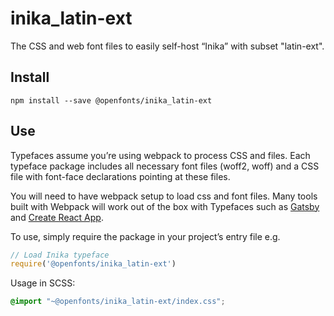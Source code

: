 
# inika_latin-ext

The CSS and web font files to easily self-host “Inika” with subset "latin-ext".

## Install

`npm install --save @openfonts/inika_latin-ext`

## Use

Typefaces assume you’re using webpack to process CSS and files. Each typeface
package includes all necessary font files (woff2, woff) and a CSS file with
font-face declarations pointing at these files.

You will need to have webpack setup to load css and font files. Many tools built
with Webpack will work out of the box with Typefaces such as [Gatsby](https://github.com/gatsbyjs/gatsby)
and [Create React App](https://github.com/facebookincubator/create-react-app).

To use, simply require the package in your project’s entry file e.g.

```javascript
// Load Inika typeface
require('@openfonts/inika_latin-ext')
```

Usage in SCSS:
```scss
@import "~@openfonts/inika_latin-ext/index.css";
```
